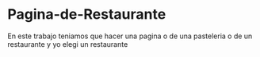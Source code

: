 # Pagina-de-Restaurante
En este trabajo teniamos que hacer una pagina o de una pasteleria o de un restaurante y yo elegi un restaurante 
